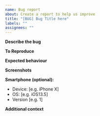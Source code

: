 ```yaml
---
name: Bug report
about: Create a report to help us improve
title: "[BUG] Bug Title here"
labels: ""
assignees: ""
---
```


**Describe the bug**

<!-- A clear and concise description of what the bug is.-->

**To Reproduce**

<!-- Steps to reproduce the behaviour:
1. Go to '...'
2. Click on '....'
3. Scroll down to '....'
4. See error
-->

**Expected behaviour**

<!-- A clear and concise description of what you expected to happen.-->

**Screenshots**

<!-- Add screenshots to help explain your problem.-->

**Smartphone (optional):**

- Device: [e.g. iPhone X]
- OS: [e.g. iOS13.5]
- Version [e.g. 1]

**Additional context**

<!-- Add any other context about the problem here.-->
